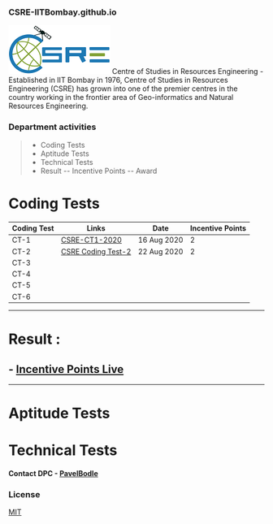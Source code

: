 ### CSRE-IITBombay.github.io  
![logo](https://github.com/PavelBodle/PavelBodle.github.io/blob/master/assets/logo.png?raw=true)  Centre of Studies in Resources Engineering - Established in IIT Bombay in 1976, Centre of Studies in Resources Engineering (CSRE) has grown into one of the premier centres in the country working in the frontier area of Geo-informatics and Natural Resources Engineering.





### Department activities 

> - Coding Tests
> - Aptitude Tests
> - Technical Tests
> - Result
>   -- Incentive Points 
>   -- Award 


# Coding Tests

| Coding Test | Links |  Date | Incentive Points |
| ------ | ------ | ------ | ------ |
| CT-1 | [CSRE-CT1-2020](https://www.hackerrank.com/csre-ct1-2020) | 16 Aug 2020 | 2 |
| CT-2 | [CSRE Coding Test-2](https://www.hackerrank.com/csre-coding-test-2) | 22 Aug 2020  | 2 |
| CT-3 |  |  |  |
| CT-4 |  |  |  |
| CT-5 |  |  |  |
| CT-6 |  |  |  |

---
# Result :
## - [Incentive Points Live](https://docs.google.com/spreadsheets/d/e/2PACX-1vSM1fbMXQk9M_v_jXYX6yjsobGbVr2eP-XQsaYjsbAdvrHDRNmnLl1HWB07Fdo0u7xPXkFE69bH6pTx/pubhtml)
---

# Aptitude Tests
# Technical Tests




#### Contact DPC - [PavelBodle](https://www.linkedin.com/in/pavelbodle/)

### License
[MIT](https://choosealicense.com/licenses/mit/)
